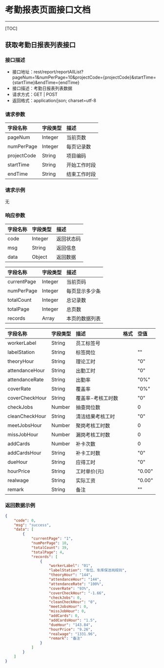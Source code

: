 # 考勤报表页面接口文档

---

[TOC]


## 获取考勤日报表列表接口

### 接口描述

- 接口地址：rest/report/reportAllList?pageNum=1&numPerPage=10&projectCode={projectCode}&startTime={startTime}&endTime={endTime}
- 接口描述：考勤日报表列表数据
- 请求方式：GET | POST
- 返回格式：application/json; charset=utf-8


### 请求参数

| 字段名称 | 字段类型 | 描述 |
| :-- | :-- | :-- |
| pageNum| Integer | 当前页数 |
| numPerPage| Integer| 每页记录数 |
| projectCode| String| 项目编码 |
| startTime| String| 开始工作时段 |
| endTime| String| 结束工作时段 |

### 请求示例

无

### 响应参数


| 字段名称 | 字段类型 | 描述 |
| :-- | :-- | :-- |
| code | Integer | 返回状态码 |
| msg | String | 返回信息 |
| data | Object | 返回数据 |

| 字段名称 | 字段类型 | 描述 |
| :-- | :-- | :-- |
| currentPage | Integer | 当前页码 |
| numPerPage | Integer | 每页显示多少条 |
| totalCount | Integer | 总记录数 |
| totalPage | Integer | 总页数 |
| records | Array | 本页的数据列表 |

| 字段名称 | 字段类型 | 描述 | 格式 | 空值 |
| :-- | :-- | :-- | :-- | :-- |
| workerLabel | String | 员工标签号 || |
| labelStation | String | 标签岗位 || "" |
| theoryHour | String | 理论工时 || "0" |
| attendanceHour | String | 出勤工时 || "0" |
| attendanceRate | String | 出勤率 || "0%" |
| coverRate | String | 覆盖率 || "0%" |
| coverCheckHour | String | 覆盖率-考核工时数 || "0" |
| checkJobs | Number | 抽查岗位数 || 0 |
| cleanCheckHour | String | 清洁结果考核工时 || "0" |
| meetJobsHour | Number | 聚岗考核工时数 || 0 |
| missJobHour | Number | 漏岗考核工时数 || 0 |
| addCards | Number | 补卡次数 || 0 |
| addCardsHour | String | 补卡工时数 || "0" |
| dueHour | String | 应得工时 || "0" |
| hourPrice | String | 工时单价(元) || "0.00" |
| realwage | String | 实际工资 || "0.00" |
| remark | String | 备注 || "" |


### 返回数据示例

```json
{
    "code": 0,
    "msg": "success",
    "data": [
        {
            "currentPage": "1",
            "numPerPage": 10,
            "totalCount": 39,
            "totalPage": 4,
            "records": [
                {
                    "workerLabel": "01",
                    "labelStation": "车位、车库保洁岗规则",
                    "theoryHour": "144",
                    "attendanceHour": "144",
                    "attendanceRate": "100%",
                    "coverRate": "93%",
                    "coverCheckHour": "-1.66",
                    "checkJobs": 0,
                    "cleanCheckHour": "0",
                    "meetJobsHour": 0,
                    "missJobHour": 0,
                    "addCards": 0,
                    "addCardsHour": "1.5",
                    "dueHour": "143.84",
                    "hourPrice": "9.26",
                    "realwage": "1331.96",
                    "remark": "备注"
                }
            ]
        }
    ]
}
```

